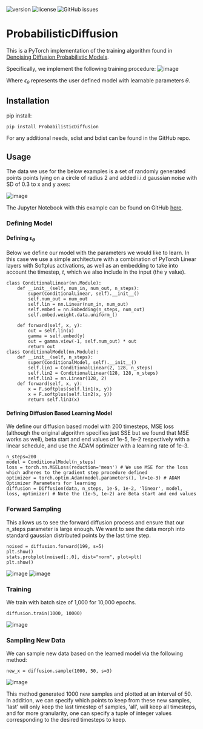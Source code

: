 ![version](https://img.shields.io/pypi/v/ProbabilisticDiffusion)
![license](https://img.shields.io/pypi/l/ProbabilisticDiffusion)
![GitHub issues](https://img.shields.io/github/issues/KristofPusztai/ProbabilisticDiffusion)
# ProbabilisticDiffusion
This is a PyTorch implementation of the training algorithm found in [Denoising Diffusion Probabilistic Models](https://arxiv.org/abs/2006.11239).

Specifically, we implement the following training procedure:
![image](https://github.com/KristofPusztai/ProbabilisticDiffusion/blob/master/img/DDPM-algo.png?raw=true)

Where $\epsilon_\theta$  represents the user defined model with learnable parameters $\theta$.
## Installation
pip install:

`pip install ProbabilisticDiffusion`

For any additional needs, sdist and bdist can be found in the GitHub repo.
## Usage
The data we use for the below examples is a set of randomly generated points points lying on a circle of radius 2
and added i.i.d gaussian noise with SD of 0.3 to x and y axes:

![image](https://github.com/KristofPusztai/ProbabilisticDiffusion/blob/master/img/data.png?raw=true)

The Jupyter Notebook with this example can be found on GitHub [here](https://github.com/KristofPusztai/empirical-bayes-ProbabilisticDiffusion/blob/main/circular_data.ipynb).
### Defining Model
#### Defining $\epsilon_\theta$
Below we define our model with the parameters we would like to learn. In this case we use a simple
architecture with a combination of PyTorch Linear layers with Softplus activations, as well as an embedding to take into
account the timestep, $t$, which we also include in the input (the y value).
```
class ConditionalLinear(nn.Module):
    def __init__(self, num_in, num_out, n_steps):
        super(ConditionalLinear, self).__init__()
        self.num_out = num_out
        self.lin = nn.Linear(num_in, num_out)
        self.embed = nn.Embedding(n_steps, num_out)
        self.embed.weight.data.uniform_()

    def forward(self, x, y):
        out = self.lin(x)
        gamma = self.embed(y)
        out = gamma.view(-1, self.num_out) * out
        return out
class ConditionalModel(nn.Module):
    def __init__(self, n_steps):
        super(ConditionalModel, self).__init__()
        self.lin1 = ConditionalLinear(2, 128, n_steps)
        self.lin2 = ConditionalLinear(128, 128, n_steps)
        self.lin3 = nn.Linear(128, 2)
    def forward(self, x, y):
        x = F.softplus(self.lin1(x, y))
        x = F.softplus(self.lin2(x, y))
        return self.lin3(x)
```
#### Defining Diffusion Based Learning Model
We define our diffusion based model with 200 timesteps, MSE loss (although the original algorithm specifies just SSE but we found that MSE works as well),
beta start and end values of 1e-5, 1e-2 respectively with a linear schedule, and use the 
ADAM optimizer with a learning rate of 1e-3.
```
n_steps=200
model = ConditionalModel(n_steps)
loss = torch.nn.MSELoss(reduction='mean') # We use MSE for the loss which adheres to the gradient step procedure defined
optimizer = torch.optim.Adam(model.parameters(), lr=1e-3) # ADAM Optimizer Parameters for learning
diffusion = Diffusion(data, n_steps, 1e-5, 1e-2, 'linear', model, loss, optimizer) # Note the (1e-5, 1e-2) are Beta start and end values
```
### Forward Sampling
This allows us to see the forward diffusion process and ensure that
our n_steps parameter is large enough. We want to see the data morph into
standard gaussian distributed points by the last time step.
```
noised = diffusion.forward(199, s=5)
plt.show()
stats.probplot(noised[:,0], dist="norm", plot=plt)
plt.show()
```
![image](https://github.com/KristofPusztai/ProbabilisticDiffusion/blob/master/img/sample_normal.gif?raw=true)
![image](https://github.com/KristofPusztai/ProbabilisticDiffusion/blob/master/img/qq_normal.gif?raw=true)

### Training
We train with batch size of 1,000 for 10,000 epochs.
```
diffusion.train(1000, 10000)
```
![image](https://github.com/KristofPusztai/ProbabilisticDiffusion/blob/master/img/training.png?raw=true)
### Sampling New Data
We can sample new data based on the learned model via the following method:
```
new_x = diffusion.sample(1000, 50, s=3)
```
![image](https://github.com/KristofPusztai/ProbabilisticDiffusion/blob/master/img/diffusion.gif?raw=true)

This method generated 1000 new samples and plotted at an interval of 50. In addition,
we can specify which points to keep from these new samples, 'last' will only keep
the last timestep of samples, 'all', will keep all timesteps, and for more
granularity, one can specify a tuple of integer values corresponding
to the desired timesteps to keep.